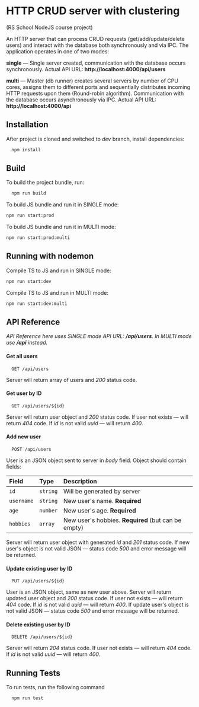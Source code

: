 
# HTTP CRUD server with clustering
(RS School NodeJS course project)

An HTTP server that can process CRUD requests (get/add/update/delete users) and interact with the database both synchronously and via IPC.
The application operates in one of two modes:

**single** — Single server created, communication with the database occurs synchronously. Actual API URL: **http://localhost:4000/api/users**

**multi** — Master (db runner) creates several servers by number of CPU cores, assigns them to different ports and sequentially distributes incoming HTTP requests upon them (Round-robin algorithm). Communication with the database occurs asynchronously via IPC. Actual API URL: **http://localhost:4000/api**



## Installation

After project is cloned and switched to *dev* branch, install dependencies:

```bash
  npm install
```
    
## Build

To build the project bundle, run:

```bash
  npm run build
```
To build JS bundle and run it in SINGLE mode:
```bash
npm run start:prod
```
To build JS bundle and run it in MULTI mode:
```bash
npm run start:prod:multi
```


## Running with nodemon

Compile TS to JS and run in SINGLE mode:
```bash
npm run start:dev
```
Compile TS to JS and run in MULTI mode:
```bash
npm run start:dev:multi
```


## API Reference

*API Reference here uses SINGLE mode API URL: **/api/users**. In MULTI mode use **/api** instead.*

#### Get all users

```http
  GET /api/users
```
Server will return array of users and *200* status code.


#### Get user by ID

```http
  GET /api/users/${id}
```
Server will return user object and *200* status code. If user not exists — will return *404* code. If *id* is not valid *uuid* — will return *400*.

#### Add new user

```http
  POST /api/users
```
User is an JSON object sent to server in *body* field. Object should contain fields:

| Field | Type     | Description                |
| :-------- | :------- | :------------------------- |
| `id` | `string` | Will be generated by server |
| `username` | `string` | New user's name. **Required** |
| `age` | `number` | New user's age. **Required** |
| `hobbies` | `array` | New user's hobbies. **Required** (but can be empty)|

Server will return user object with generated *id* and *201* status code. If new user's object is not valid JSON — status code *500* and error message will be returned.

#### Update existing user by ID

```http
  PUT /api/users/${id}
```
User is an JSON object, same as new user above. 
Server will return updated user object and *200* status code. If user not exists — will return *404* code. If *id* is not valid *uuid* — will return *400*. If update user's object is not valid JSON — status code *500* and error message will be returned.


#### Delete existing user by ID

```http
  DELETE /api/users/${id}
```
Server will return *204* status code. If user not exists — will return *404* code. If *id* is not valid *uuid* — will return *400*.




## Running Tests

To run tests, run the following command

```bash
  npm run test
```

